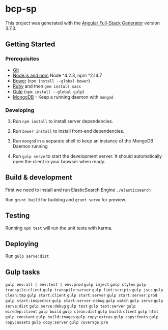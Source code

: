 # bcp-sp

This project was generated with the [Angular Full-Stack Generator](https://github.com/DaftMonk/generator-angular-fullstack) version 3.7.3.

## Getting Started

### Prerequisites

- [Git](https://git-scm.com/)
- [Node.js and npm](nodejs.org) Node ^4.2.3, npm ^2.14.7
- [Bower](bower.io) (`npm install --global bower`)
- [Ruby](https://www.ruby-lang.org) and then `gem install sass`
- [Gulp](http://gulpjs.com/) (`npm install --global gulp`)
- [MongoDB](https://www.mongodb.org/) - Keep a running daemon with `mongod`

### Developing

1. Run `npm install` to install server dependencies.

2. Run `bower install` to install front-end dependencies.

3. Run `mongod` in a separate shell to keep an instance of the MongoDB Daemon running

4. Run `gulp serve` to start the development server. It should automatically open the client in your browser when ready.

## Build & development

First we need to install and run ElasticSearch Engine `./elasticsearch`

Run `grunt build` for building and `grunt serve` for preview.

## Testing

Running `npm test` will run the unit tests with karma.

## Deploying

Run `gulp serve:dist`



## Gulp tasks

`gulp env:all | env:test | env:prod`
`gulp inject`
`gulp styles`
`gulp transpile:client`
`gulp transpile:server`
`gulp lint:scripts`
`gulp jscs`
`gulp clean:tmp`
`gulp start:client`
`gulp start:server`
`gulp start:server:prod`
`gulp start:inspector`
`gulp start:server:debug`
`gulp watch`
`gulp serve`
`gulp serve:dist`
`gulp serve:debug`
`gulp test`
`gulp test:server`
`gulp wiredep:client`
`gulp build`
`gulp clean:dist`
`gulp build:client`
`gulp html`
`gulp constant`
`gulp build:images`
`gulp copy:extras`
`gulp copy:fonts`
`gulp copy:assets`
`gulp copy:server`
`gulp coverage:pre`
